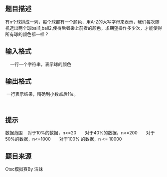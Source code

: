 


## 题目描述
有n个球排成一列，每个球都有一个颜色，用A-Z的大写字母来表示，我们每次随机选出两个球ball1,ball2,使得后者染上前者的颜色，求期望操作多少次，才能使得所有球的颜色都一样？
## 输入格式
    一行一个字符串，表示球的颜色
   
## 输出格式
 一行表示结果，精确到小数点后1位。
   

```input1AAA

```

```output1   0.0
```

## 提示
数据范围
   对于10%的数据，n<=20
   
   对于40%的数据，n<=200
   
   对于50%的数据，n<=1000
   
   对于100% 的数据，n <= 10000
## 题目来源
Ctsc模拟赛By 洁妹


